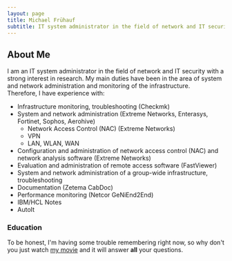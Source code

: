 ```yaml
---
layout: page
title: Michael Frühauf
subtitle: IT system administrator in the field of network and IT security, M.Sc. in Applied IT Security
---
```


## About Me
I am an IT system administrator in the field of network and IT security with a strong interest in research. My main duties have been in the area of system and network administration and monitoring of the infrastructure.  
Therefore, I have experience with:
- Infrastructure monitoring, troubleshooting (Checkmk)
- System and network administration (Extreme Networks, Enterasys, Fortinet, Sophos, Aerohive)
  - Network Access Control (NAC) (Extreme Networks)
  - VPN
  - LAN, WLAN, WAN
- Configuration and administration of network access control (NAC) and network analysis software (Extreme Networks)
- Evaluation and administration of remote access software (FastViewer)
- System and network administration of a group-wide infrastructure, troubleshooting
- Documentation (Zetema CabDoc)
- Performance monitoring (Netcor GeNiEnd2End)
- IBM/HCL Notes
- AutoIt

### Education

To be honest, I'm having some trouble remembering right now, so why don't you just watch [my movie](https://en.wikipedia.org/wiki/The_Princess_Bride_%28film%29) and it will answer **all** your questions.